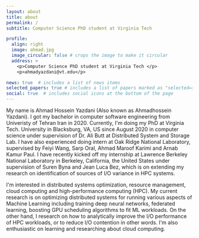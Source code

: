 ```yaml
---
layout: about
title: about
permalink: /
subtitle: Computer Science PhD student at Virginia Tech

profile:
  align: right
  image: ahmad.jpg
  image_circular: false # crops the image to make it circular
  address: >
    <p>Computer Science PhD student at Virginia Tech </p>
    <p>ahmadyazdani@vt.edu</p>

news: true  # includes a list of news items
selected_papers: true # includes a list of papers marked as "selected={true}"
social: true  # includes social icons at the bottom of the page
---
```


My name is Ahmad Hossein Yazdani (Also known as Ahmadhossein Yazdani). I got my bachelor in computer software engineering from Univeristy of Tehran Iran in 2020. Currently, I'm doing my PhD at Virginia Tech. University in Blacksburg, VA, US since August 2020 in computer science under supervision of Dr. Ali Butt at Distributed System and Storage Lab. I have also experienced doing intern at Oak Ridge National Laboratory, supervised by Feiyi Wang, Sarp Oral, Ahmad Maroof Karimi and Arnab Kamur Paul. I have recently kicked off my internship at Lawrence Berkeley National Laboratory in Berkeley, California, the United States under supervision of Suren Byna and Jean Luca Bez, which is on extending my research on identification of sources of I/O variance in HPC systems.

I'm interested in distributed systems optimization, resource management, cloud computing and high-performance computing (HPC). My current research is on optimizing distributed systems for running various aspects of Machine Learning including training deep neural networks, federated learning, boosting GPU scheduling algorithms to fit ML workloads. On the other hand, I research on how to analytically improve the I/O performance of HPC workloads, or to reduce I/O contention in other words. I'm also enthusiastic on learning and researching about cloud computing.